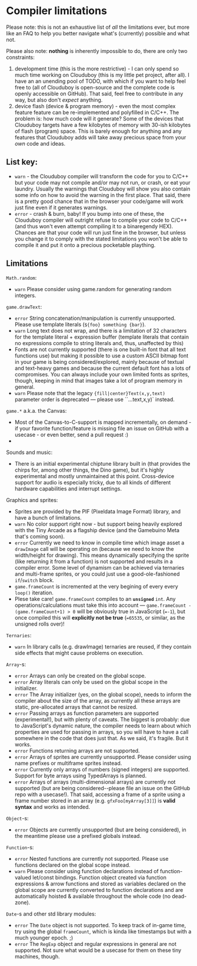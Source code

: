# Compiler limitations
Please note: this is not an exhaustive list of _all_ the limitations ever, but more like an FAQ to help you better navigate what's (currently) possible and what not.

Please also note: **nothing** is inherently impossible to do, there are only two constraints:

1. development time (this is the more restrictive) - I can only spend so much time working on Clouduboy (this is my little pet project, after all). I have an an unending pool of TODO, with which if you want to help feel free to (all of Clouduboy is open-source and the complete code is openly accessible on GitHub). That said, feel free to contribute in any way, but also don't _expect_ anything.
2. device flash (device & program memory) - even the most complex feature feature can be re-implemented and polyfilled in C/C++. The problem is: how much code will it generate? Some of the devices that Clouduboy targets have a few kilobytes of memory with 30-ish kilobytes of flash (program) space. This is barely enough for anything and any features that Clouduboy adds will take away precious space from your _own_ code and ideas.


## List key:
* `warn` - the Clouduboy compiler will transform the code for you to C/C++ but your code may not compile and/or may not run, or crash, or eat your laundry. Usually the warnings that Clouduboy will show you also contain some info on how to avoid the warning in the first place. That said, there is a pretty good chance that in the browser your code/game will work just fine even if it generates warnings.
* `error` - crash & burn, baby! If you bump into one of these, the Clouduboy compiler will outright refuse to compile your code to C/C++ (and thus won't even attempt compiling it to a binaregendy HEX). Chances are that your code will run just fine in the browser, but unless you change it to comply with the stated limitations you won't be able to compile it and put it onto a precious pocketable plaything.


## Limitations

`Math.random`:

- `warn` Please consider using game.random for generating random integers.

`game.drawText`:

- `error` String concatenation/manipulation is currently unsupported. Please use template literals  (`${foo} something {bar}`).
- `warn` Long text does not wrap, and there is a limitation of 32 characters for the template literal + expression buffer (template  literals that contain no expressions compile to string literals and, thus, unaffected by this)
- Fonts are not currently supported (there is one built-in font that all text functions use) but making it possible to use a custom ASCII bitmap font in your game is being considered/explored, mainly because of textual and text-heavy games and because the current default font has a lots of compromises. You can always include your own limited fonts as sprites, though, keeping in mind that images take a lot of program memory in general.
- `warn` Please note that the legacy `{fill|center}Text(x,y,text)` parameter order is deprecated — please use ``…text,x,y)` instead.

`game.*` a.k.a. the Canvas:
- Most of the Canvas-to-C-support is mapped incrementally, on demand - if your favorite function/feature is missing file an issue on GitHub with a usecase - or even better, send a pull request :)
-

Sounds and music:

- There is an initial experimental chiptune library built in (that provides the chirps for, among other things, the Dino game), but it's highly experimental and mostly unmaintained at this point. Cross-device support for audio is especially tricky, due to all kinds of different hardware capabilities and interrupt settings.

Graphics and sprites:

- Sprites are provided by the PIF (Pixeldata Image Format) library, and have a bunch of limitations.
- `warn` No color support right now - but support being heavily explored with the Tiny Arcade as a flagship device (and the Gamebuino Meta that's coming soon).
- `error` Currently we need to know in compile time which image asset a `drawImage` call will be operating on (because we need to know the width/height for drawing). This means dynamically specifying the sprite (like returning it from a function) is not supported and results in a compiler error. Some level of dynamism can be achieved via ternaries and multi-frame sprites, or you could just use a good-ole-fashioned `if`/`switch` block.
- `game.frameCount` is incremented at the very begining of every every `loop()` iteration.
- Plese take care! `game.frameCount` compiles to an **`unsigned`** `int`. Any operations/calculations must take this into account — `game.frameCount - (game.frameCount+1) > 0` will be obviously true in JavaScript (`=-1`), but once compiled this will **explicitly not be true** (`=65535`, or similar, as the unsigned rolls over)!

`Ternaries`:

* `warn` In library calls (e.g. drawImage) ternaries are reused, if they contain side effects that might cause problems on execution.

`Array`-s:

* `error` Arrays can only be created on the global scope.
* `error` Array literals can only be used on the global scope in the initializer.
* `error` The Array initializer (yes, on the global scope), needs to inform the compiler about the size of the array, as currently all these arrays are static, pre-allocated arrays that cannot be resized.
* `error` Passing arrays as function parameters are supported (experimental!), but with plenty of caveats. The biggest is probably: due to JavaScript's dynamic nature, the compiler needs to learn about which properties are used for passing in arrays, so you will have to have a call somewhere in the code that does just that. As we said, it's fragile. But it works.
* `error` Functions returning arrays are not supported.
* `error` Arrays of sprites are currently unsupported. Please consider using name prefixes or multiframe sprites instead.
* `error` Currently only arrays of numbers (signed integers) are supported. Support for byte arrays using TypedArrays is planned.
* `error` Arrays of arrays (multi-dimensional arrays) are currently not supported (but are being considered--please file an issue on the GitHub repo with a usecase!). That said, accessing a frame of a sprite using a frame number stored in an array (e.g. `gfxFoo[myArray[3]]`) is __valid syntax__ and works as intended.

`Object`-s:

* `error` Objects are currently unsupported (but are being considered), in the meantime please use a prefixed globals instead.

`Function`-s:

- `error` Nested functions are currently not supported. Please use functions declared on the global scope instead.
- `warn` Please consider using function declarations instead of function-valued let/const bindings. Function object created via function expressions & arrow functions and stored as variables declared on the global scope are currently converted to function declarations and are automatically hoisted & available throughout the whole code (no dead-zone).

`Date`-s and other std library modules:

- `error` The `Date` object is not supported. To keep track of in-game time, try using the global `frameCount`, which is kinda like timestamps but with a much younger epoch. ;)
- `error` The `RegExp` object and regular expressions in general are not supported. Not sure what would be a usecase for them on these tiny machines, though.
